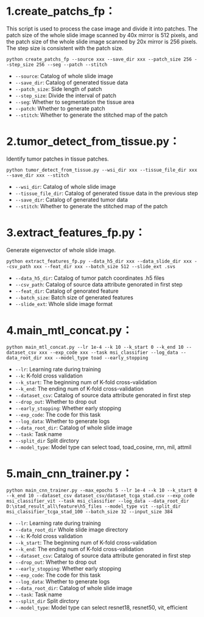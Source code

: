 # 1.create_patchs_fp：
This script is used to process the case image and divide it into patches. The patch size of the whole slide image scanned by 40x mirror is 512 pixels, and the patch size of the whole slide image scanned by 20x mirror is 256 pixels. The step size is consistent with the patch size.


`python create_patchs_fp --source xxx --save_dir xxx --patch_size 256 --step_size 256 --seg --patch --stitch`

* `--source`: Catalog of whole slide image
* `--save_dir`: Catalog of generated tissue data
* `--patch_size`: Side length of patch
* `--step_size`: Divide the interval of patch
*  `--seg`: Whether to segmentation the tissue area
*  `--patch`: Whether to generate patch
*  `--stitch`: Whether to generate the stitched map of the patch
# 2.tumor_detect_from_tissue.py：
Identify tumor patches in tissue patches.

`python tumor_detect_from_tissue.py --wsi_dir xxx --tissue_file_dir xxx --save_dir xxx --stitch`
* `--wsi_dir`: Catalog of whole slide image
* `--tissue_file_dir`: Catalog of generated tissue data in the previous step
* `--save_dir`: Catalog of generated tumor data 
* `--stitch`: Whether to generate the stitched map of the patch
# 3.extract_features_fp.py：
Generate eigenvector of whole slide image.

`python extract_features_fp.py --data_h5_dir xxx --data_slide_dir xxx --csv_path xxx --feat_dir xxx --batch_size 512 --slide_ext .svs`
* `--data_h5_dir`: Catalog of tumor patch coordinates .h5 files
* `--csv_path`: Catalog of source data attribute genorated in first step
* `--feat_dir`: Catalog of genorated feature
* `--batch_size`: Batch size of generated features
* `--slide_ext`: Whole slide image format
# 4.main_mtl_concat.py：
`python main_mtl_concat.py --lr 1e-4 --k 10 --k_start 0 --k_end 10 --dataset_csv xxx --exp_code xxx --task msi_classifier --log_data --data_root_dir xxx --model_type toad --early_stopping`  
* `--lr`: Learning rate during training
* `--k`: K-fold cross validation  
* `--k_start`: The beginning num of K-fold cross-validation
* `--k_end`: The ending num of K-fold cross-validation
* `--dataset_csv`: Catalog of source data attribute genorated in first step
* `--drop_out`: Whether to drop out
* `--early_stopping`: Whether early stopping
* `--exp_code`: The code for this task
* `--log_data`: Whether to generate logs
* `--data_root_dir`: Catalog of whole slide image
* `--task`: Task name
* `--split_dir` Split dirctory
* `--model_type`: Model type can select toad, toad_cosine, rnn, mil, attmil
# 5.main_cnn_trainer.py：
`python main_cnn_trainer.py --max_epochs 5 --lr 1e-4 --k 10 --k_start 0 --k_end 10 --dataset_csv dataset_csv/dataset_tcga_stad.csv --exp_code msi_classifier_vit --task msi_classifier --log_data --data_root_dir D:\stad_result_all\feature\h5_files --model_type vit --split_dir msi_classifier_tcga_stad_100 --batch_size 32 --input_size 384`
* `--lr`: Learning rate during training
* `--data_root_dir` Whole slide image directory
* `--k`: K-fold cross validation  
* `--k_start`: The beginning num of K-fold cross-validation
* `--k_end`: The ending num of K-fold cross-validation
* `--dataset_csv`: Catalog of source data attribute genorated in first step
* `--drop_out`: Whether to drop out
* `--early_stopping`: Whether early stopping
* `--exp_code`: The code for this task
* `--log_data`: Whether to generate logs
* `--data_root_dir`: Catalog of whole slide image
* `--task`: Task name
* `--split_dir` Split dirctory
* `--model_type`: Model type can select resnet18, resnet50, vit, efficient
